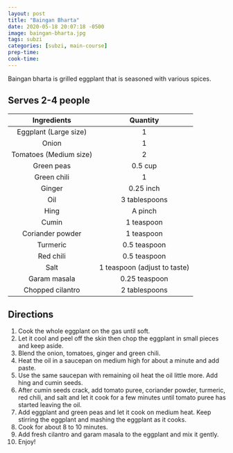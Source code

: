```yaml
---
layout: post
title: "Baingan Bharta"
date: 2020-05-18 20:07:18 -0500
image: baingan-bharta.jpg
tags: subzi
categories: [subzi, main-course]
prep-time:
cook-time:
---
```


Baingan bharta is grilled eggplant that is seasoned with various spices.

## Serves 2-4 people

|       Ingredients      |           Quantity           |
|:----------------------:|:----------------------------:|
|  Eggplant (Large size) |               1              |
|          Onion         |               1              |
| Tomatoes (Medium size) |               2              |
|       Green peas       |            0.5 cup           |
|       Green chili      |               1              |
|         Ginger         |           0.25 inch          |
|           Oil          |         3 tablespoons        |
|          Hing          |            A pinch           |
|          Cumin         |          1 teaspoon          |
|    Coriander powder    |          1 teaspoon          |
|        Turmeric        |         0.5 teaspoon         |
|        Red chili       |         0.5 teaspoon         |
|          Salt          | 1 teaspoon (adjust to taste) |
|      Garam masala      |         0.25 teaspoon        |
|    Chopped cilantro    |         2 tablespoons        |

## Directions

1.	Cook the whole eggplant on the gas until soft.
2.	Let it cool and peel off the skin then chop the eggplant in small pieces and keep aside.
3.	Blend the onion, tomatoes, ginger and green chili.
4.	Heat the oil in a saucepan on medium high for about a minute and add paste.
5.	Use the same saucepan with remaining oil heat the oil little more. Add hing and cumin seeds.
6.	After cumin seeds crack, add tomato puree, coriander powder, turmeric, red chili, and salt and let it cook for a few minutes until tomato puree has started leaving the oil.
7.	Add eggplant and green peas and let it cook on medium heat. Keep stirring the eggplant and mashing the eggplant as it cooks.
8.	Cook for about 8 to 10 minutes.
9.	Add fresh cilantro and garam masala to the eggplant and mix it gently.
10.	Enjoy!

